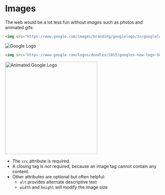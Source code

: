 # Images

The web would be a lot less fun without _images_ such as
photos and animated gifs:

``` html
<img src="https://www.google.com/images/branding/googlelogo/2x/googlelogo_color_120x44dp.png" alt="Google Logo">
```
<img src="https://www.google.com/images/branding/googlelogo/2x/googlelogo_color_120x44dp.png" alt="Google Logo">

``` html
<img src="https://www.google.com/logos/doodles/2015/googles-new-logo-5078286822539264.3-hp2x.gif" alt="Animated Google Logo">
```

<img width="300px" src="https://www.google.com/logos/doodles/2015/googles-new-logo-5078286822539264.3-hp2x.gif" alt="Animated Google Logo">

* The `src` attribute is required.
* A closing tag is _not_ required, because an image tag cannot
  contain any content.
* Other attributes are optional but often helpful:
  * `alt` provides alternate descriptive text
  * `width` and `height` will modify the image size
